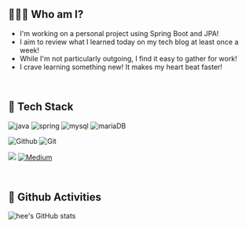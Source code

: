 ## 🧑🏻‍💻 Who am I?
- I'm working on a personal project using Spring Boot and JPA!
- I aim to review what I learned today on my tech blog at least once a week!
- While I'm not particularly outgoing, I find it easy to gather for work!
- I crave learning something new! It makes my heart beat faster!

<br/>
 
## 📖 Tech Stack
<!--span style="color:blue">Back End</span>-->
 ![java](https://img.shields.io/badge/Java-ED8B00?style=for-the-badge&logo=openjdk&logoColor=white) ![spring](https://img.shields.io/badge/Spring-6DB33F?style=for-the-badge&logo=spring&logoColor=white)
![mysql](https://img.shields.io/badge/mysql-4479A1?style=for-the-badge&logo=mysql&logoColor=white) ![mariaDB](https://img.shields.io/badge/mariaDB-003545?style=for-the-badge&logo=mariaDB&logoColor=white)


![Github](https://img.shields.io/badge/GitHub-100000?style=for-the-badge&logo=github&logoColor=white) ![Git](https://img.shields.io/badge/git-F05032?style=for-the-badge&logo=git&logoColor=white) 

<a href="mailto:moon49051130@gmail.com"><img src="https://img.shields.io/badge/Gmail-D14836?style=for-the-badge&logo=gmail&logoColor=white&link=mailto:moon49051130@gmail.com"/></a>   [![Medium](https://img.shields.io/badge/Tech%20Medium-FF4F8B?style=for-the-badge&logo=Amazon%20CloudWatch&logoColor=white)](https://medium.com/@bluemingsqure)

<br/>

## 💟 Github Activities

![hee's GitHub stats](https://github-readme-stats.vercel.app/api?username=moonheejae&show_icons=true&theme=dracula)


